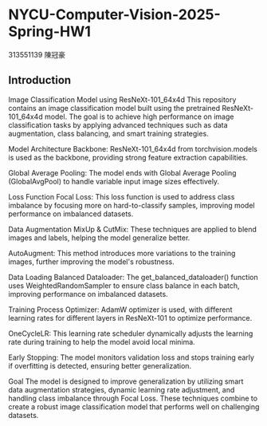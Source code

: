 # NYCU-Computer-Vision-2025-Spring-HW1
313551139 陳冠豪
## Introduction
Image Classification Model using ResNeXt-101_64x4d
This repository contains an image classification model built using the pretrained ResNeXt-101_64x4d model. The goal is to achieve high performance on image classification tasks by applying advanced techniques such as data augmentation, class balancing, and smart training strategies.

Model Architecture
Backbone: ResNeXt-101_64x4d from torchvision.models is used as the backbone, providing strong feature extraction capabilities.

Global Average Pooling: The model ends with Global Average Pooling (GlobalAvgPool) to handle variable input image sizes effectively.

Loss Function
Focal Loss: This loss function is used to address class imbalance by focusing more on hard-to-classify samples, improving model performance on imbalanced datasets.

Data Augmentation
MixUp & CutMix: These techniques are applied to blend images and labels, helping the model generalize better.

AutoAugment: This method introduces more variations to the training images, further improving the model's robustness.

Data Loading
Balanced Dataloader: The get_balanced_dataloader() function uses WeightedRandomSampler to ensure class balance in each batch, improving performance on imbalanced datasets.

Training Process
Optimizer: AdamW optimizer is used, with different learning rates for different layers in ResNeXt-101 to optimize performance.

OneCycleLR: This learning rate scheduler dynamically adjusts the learning rate during training to help the model avoid local minima.

Early Stopping: The model monitors validation loss and stops training early if overfitting is detected, ensuring better generalization.

Goal
The model is designed to improve generalization by utilizing smart data augmentation strategies, dynamic learning rate adjustment, and handling class imbalance through Focal Loss. These techniques combine to create a robust image classification model that performs well on challenging datasets.
